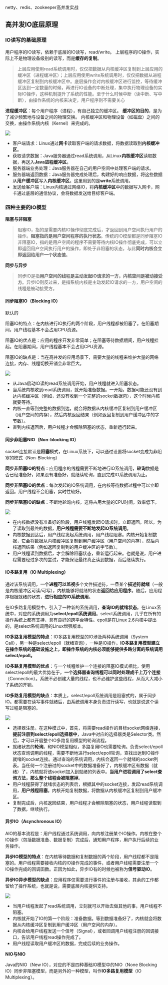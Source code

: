 netty、redis、zookeeper高并发实战



## 高并发IO底层原理

### IO读写的基础原理

用户程序的IO读写，依赖于底层的IO读写，read/write。
上层程序的IO操作，实际上不是物理设备级别的读写，而是**缓存的复制**。

> 上层应用使用read系统调用时，仅仅把数据从内核缓冲区复制到上层应用的缓冲区（进程缓冲区）；上层应用使用write系统调用时，仅仅把数据从进程缓冲区复制到内核缓冲区中。底层操作会对内核缓冲区进行监控，等待缓冲区达到一定数量的时候，再进行IO设备的中断处理，集中执行物理设备的实际IO操作，这种机制提升了系统的性能。至于什么时候中断（读中断、写中断），由操作系统的内核来决定，用户程序则不需要关心

**进程缓冲区**：每个用户程序（进程），有自己独立的缓冲区。
**缓冲区的目的**，是为了减少频繁地与设备之间的物理交换。
内核缓冲区和物理设备（如磁盘）之间的交换，由操作系统内核（Kernel）来完成的。

![](../img/系统调用read&write的流程.png)

- 客户端请求：Linux通过**网卡**读取客户端的请求数据，将数据读取到**内核缓冲区**。
- 获取请求数据：Java服务器通过read系统调用，从Linux**内核缓冲区**读取数据，再送入**Java进程缓冲区**。
- 服务器端业务处理：Java服务器在自己的用户空间中处理客户端的请求。
- 服务器端返回数据：Java服务器完成处理后，构建好的响应数据，将这些数据从**用户缓冲区**写入**内核缓冲区**。这里用到的是**write**系统调用。
- 发送给客户端：Linux内核通过网络IO，将**内核缓冲区**中的数据写入网卡，网卡通过底层的通信协议，会将数据发送给目标客户端。



### 四种主要的IO模型

**阻塞与非阻塞**

> 阻塞IO，指的是需要内核IO操作彻底完成后，才返回到用户空间执行用户的操作。**阻塞指的是用户空间程序的执行状态**。传统的IO模型都是同步阻塞IO
> 非阻塞IO，指的是用户空间的程序不需要等待内核IO操作彻底完成，可以立即返回用户空间执行用户的操作，即处于非阻塞的状态，与此**同时内核会立即返回给用户一个状态值**。



**同步与异步**

> 同步IO是指**用户空间的线程是主动发起IO请求的一方，内核空间是被动接受方**。异步IO则反过来，是指系统内核是主动发起IO请求的一方，用户空间的线程是被动接受方。



#### 同步阻塞IO（Blocking IO）

默认的

阻塞IO的特点：在内核进行IO执行的两个阶段，用户线程都被阻塞了。在阻塞期间，用户线程基本不会占用CPU资源。

阻塞IO的优点是：应用的程序开发非常简单；在阻塞等待数据期间，用户线程挂起。在阻塞期间，用户线程基本不会占用CPU资源。

阻塞IO的缺点是：当在高并发的应用场景下，需要大量的线程来维护大量的网络连接，内存、线程切换开销会非常巨大。

![](../img/同步阻塞IO的流程.png)

- 从Java启动IO读的read系统调用开始，用户线程就进入阻塞状态。
- 当系统内核收到read系统调用，就开始准备数据。一开始，数据可能还没有到达内核缓冲区（例如，还没有收到一个完整的socket数据包），这个时候内核就要等待。
- 内核一直等到完整的数据到达，就会将数据从内核缓冲区复制到用户缓冲区（用户空间的内存），然后内核返回结果（例如返回复制到用户缓冲区中的字节数）。
- 直到内核返回后，用户线程才会解除阻塞的状态，重新运行起来。





#### 同步非阻塞NIO（Non-blocking IO）

socket连接默认是**阻塞**模式，在Linux系统下，可以通过设置将socket变成为非阻塞的模式（Non-Blocking）

**同步非阻塞IO的特点**：应用程序的线程需要不断地进行IO系统调用，**轮询**数据是否已经准备好，如果没有准备好，就继续轮询，直到完成IO系统调用为止。

**同步非阻塞IO的优点**：每次发起的IO系统调用，在内核等待数据过程中可以立即返回。用户线程不会阻塞，实时性较好。

**同步非阻塞IO的缺点**：不断地轮询内核，这将占用大量的CPU时间，效率低下。

![](../img/同步非阻塞IO的流程.jpg)

- 在内核数据没有准备好的阶段，用户线程发起IO请求时，立即返回。所以，为了读取到最终的数据，**用户线程需要不断地发起IO系统调用**。
- 内核数据到达后，用户线程发起系统调用，用户线程阻塞。内核开始复制数据，它会将数据从内核缓冲区复制到用户缓冲区（用户空间的内存），然后内核返回结果（例如返回复制到的用户缓冲区的字节数）。
- 用户线程读到数据后，才会解除阻塞状态，重新运行起来。也就是说，用户进程需要经过多次的尝试，才能保证最终真正读到数据，而后继续执行。





#### IO多路复用（IO Multiplexing）

通过该系统调用，**一个进程可以监视**多个文件描述符，**一旦**某个**描述符就绪**（一般是内核缓冲区可读/可写），内核能够将就绪的状态**返回给应用程序**。随后，应用程序根据就绪的状态，**进行相应的IO系统调用**。

在IO多路复用模型中，引入了一种新的系统调用，**查询IO的就绪状态**。在Linux系统中，对应的系统调用为**select/epoll系统调用**。select系统调用，几乎在所有的操作系统上都有支持，具有良好的跨平台特性。epoll是在Linux 2.6内核中提出的，是select系统调用的Linux增强版本。

**IO多路复用模型的特点**：IO多路复用模型的IO涉及两种系统调用（System Call），另一种是select/epoll（就绪查询），一种是IO操作。**IO多路复用模型建立在操作系统的基础设施之上，即操作系统的内核必须能够提供多路分离的系统调用select/epoll。**

**IO多路复用模型的优点**：与一个线程维护一个连接的阻塞IO模式相比，使用select/epoll的最大优势在于，**一个选择器查询线程可以同时处理成千上万个连接**（Connection）。系统不必创建大量的线程，也不必维护这些线程，从而大大减小了系统的开销。

**IO多路复用模型的缺点**：本质上，select/epoll系统调用是阻塞式的，属于同步IO。都需要在读写事件就绪后，由系统调用本身负责进行读写，也就是说这个读写过程是阻塞的。



![](../img/IO多路复用模型的流程.jpg)

- 选择器注册。在这种模式中，首先，将需要read操作的目标socket网络连接，**提前注册到select/epoll选择器中**，Java中对应的选择器类是Selector类。然后，才可以开启整个IO多路复用模型的轮询流程。
- 就绪状态的**轮询**。和NIO模型相似，多路复用IO也需要轮询。负责select/epoll状态查询调用的线程，需要不断地进行select/epoll轮询，查找出达到IO操作就绪的socket连接。通过查询的系统调用，内核会返回一个就绪的socket列表。当任何一个注册过的socket中的数据准备好了，内核缓冲区有数据（就绪）了，内核就将该socket加入到就绪的列表中。**当用户进程调用了select查询方法，那么整个线程会被阻塞掉**。
- 用户线程获得了就绪状态的列表后，根据其中的socket连接，发起read系统调用，**用户线程阻塞**。内核开始复制数据，将数据从内核缓冲区复制到用户缓冲区。
- 复制完成后，内核返回结果，用户线程才会解除阻塞的状态，用户线程读取到了数据，继续执行。







#### 异步IO（Asynchronous IO）

AIO的基本流程是：用户线程通过系统调用，向内核注册某个IO操作。内核在整个IO操作（包括数据准备、数据复制）完成后，通知用户程序，用户执行后续的业务操作。

**异步IO模型的特点**：在内核等待数据和复制数据的两个阶段，用户线程都不是阻塞的。用户线程需要接收内核的IO操作完成的事件，或者用户线程需要注册一个IO操作完成的回调函数。正因为如此，异步IO有的时候也被称为**信号驱动IO**。

**异步IO异步模型的缺点**：应用程序仅需要进行事件的注册与接收，其余的工作都留给了操作系统，也就是说，需要底层内核提供支持。



![](../img/异步IO模型的流程.jpg)

- 当用户线程发起了read系统调用，立刻就可以开始去做其他的事，用户线程不阻塞。
- 内核就开始了IO的第一个阶段：准备数据。等到数据准备好了，内核就会将数据从内核缓冲区复制到用户缓冲区（用户空间的内存）。
- 内核会给用户线程发送一个信号（Signal），或者回调用户线程注册的回调接口，告诉用户线程read操作完成了。
- 用户线程读取用户缓冲区的数据，完成后续的业务操作。





**NIO与NIO**

Java的NIO（New IO），对应的不是四种基础IO模型中的NIO（None Blocking IO）同步非阻塞模型，而是另外的一种模型，叫作**IO多路复用模型**（IO Multiplexing）。

 